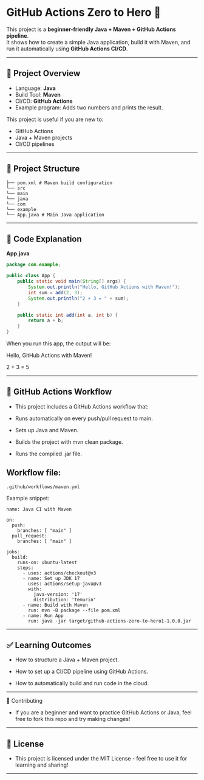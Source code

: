 # GitHub Actions Zero to Hero 🚀

This project is a **beginner-friendly Java + Maven + GitHub Actions pipeline**.  
It shows how to create a simple Java application, build it with Maven, and run it automatically using **GitHub Actions CI/CD**.

---

## 📌 Project Overview
- Language: **Java**
- Build Tool: **Maven**
- CI/CD: **GitHub Actions**
- Example program: Adds two numbers and prints the result.

This project is useful if you are new to:
- GitHub Actions
- Java + Maven projects
- CI/CD pipelines

---

## 📂 Project Structure
```
├── pom.xml # Maven build configuration
└── src
└── main
└── java
└── com
└── example
└── App.java # Main Java application
```

---

## 📜 Code Explanation

**App.java**
```java
package com.example;

public class App {
    public static void main(String[] args) {
        System.out.println("Hello, GitHub Actions with Maven!");
        int sum = add(2, 3);
        System.out.println("2 + 3 = " + sum);
    }

    public static int add(int a, int b) {
        return a + b;
    }
}
```

When you run this app, the output will be:


Hello, GitHub Actions with Maven!


2 + 3 = 5

---

## 🤖 GitHub Actions Workflow

- This project includes a GitHub Actions workflow that:

- Runs automatically on every push/pull request to main.

- Sets up Java and Maven.

- Builds the project with mvn clean package.

- Runs the compiled .jar file.

## Workflow file:
```
.github/workflows/maven.yml
```

Example snippet:
```
name: Java CI with Maven

on:
  push:
    branches: [ "main" ]
  pull_request:
    branches: [ "main" ]

jobs:
  build:
    runs-on: ubuntu-latest
    steps:
      - uses: actions/checkout@v3
      - name: Set up JDK 17
        uses: actions/setup-java@v3
        with:
          java-version: '17'
          distribution: 'temurin'
      - name: Build with Maven
        run: mvn -B package --file pom.xml
      - name: Run App
        run: java -jar target/github-actions-zero-to-hero1-1.0.0.jar
```
---

## ✅ Learning Outcomes

- How to structure a Java + Maven project.

- How to set up a CI/CD pipeline using GitHub Actions.

- How to automatically build and run code in the cloud.
---

🙌 Contributing

- If you are a beginner and want to practice GitHub Actions or Java, feel free to fork this repo and try making changes!
---

## 📄 License

- This project is licensed under the MIT License - feel free to use it for learning and sharing!
---
